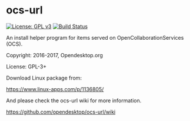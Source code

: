 # ocs-url

[![License: GPL v3](https://img.shields.io/badge/License-GPL%20v3-blue.svg)](https://www.gnu.org/licenses/gpl-3.0)
[![Build Status](https://travis-ci.org/opendesktop/ocs-url.svg?branch=master)](https://travis-ci.org/opendesktop/ocs-url)

An install helper program for items served on OpenCollaborationServices (OCS).

Copyright: 2016-2017, Opendesktop.org

License: GPL-3+

Download Linux package from:

https://www.linux-apps.com/p/1136805/

And please check the ocs-url wiki for more information.

https://github.com/opendesktop/ocs-url/wiki
